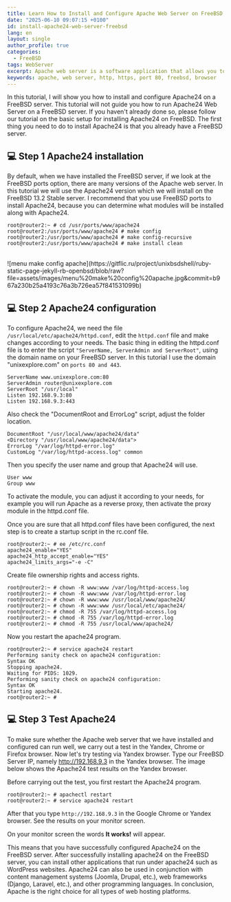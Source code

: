 ```yaml
---
title: Learn How to Install and Configure Apache Web Server on FreeBSD
date: "2025-06-10 09:07:15 +0100"
id: install-apache24-web-server-freebsd
lang: en
layout: single
author_profile: true
categories:
  - FreeBSD
tags: WebServer
excerpt: Apache web server is a software application that allows you to host websites and web applications over the internet. This web server provides a platform for the Apache HTTP server that handles HTTP requests and responses. If you want to run a website or web application but don't know how to prepare the infrastructure needed to run it, you can use the Apache web server as a starting point.
keywords: apache, web server, http, https, port 80, freebsd, browser
---
```


In this tutorial, I will show you how to install and configure Apache24 on a FreeBSD server. This tutorial will not guide you how to run Apache24 Web Server on a FreeBSD server. If you haven't already done so, please follow our tutorial on the basic setup for installing Apache24 on FreeBSD. The first thing you need to do to install Apache24 is that you already have a FreeBSD server.


## 💻 Step 1 Apache24 installation

By default, when we have installed the FreeBSD server, if we look at the FreeBSD ports option, there are many versions of the Apache web server. In this tutorial we will use the Apache24 version which we will install on the FreeBSD 13.2 Stable server. I recommend that you use FreeBSD ports to install Apache24, because you can determine what modules will be installed along with Apache24.

```console
root@router2:~ # cd /usr/ports/www/apache24
root@router2:/usr/ports/www/apache24 # make config
root@router2:/usr/ports/www/apache24 # make config-recursive
root@router2:/usr/ports/www/apache24 # make install clean
```

<br/>
![menu make config apache](https://gitflic.ru/project/unixbsdshell/ruby-static-page-jekyll-rb-openbsd/blob/raw?file=assets/images/menu%20make%20config%20apache.jpg&commit=b967a230b25a4193c76a3b726ea57f841531099b)
<br/>


## 💻 Step 2 Apache24 configuration

To configure Apache24, we need the file `/usr/local/etc/apache24/httpd.conf`, edit the `httpd.conf` file and make changes according to your needs. The basic thing in editing the httpd.conf file is to enter the script `"ServerName, ServerAdmin and ServerRoot"`, using the domain name on your FreeBSD server. In this tutorial I use the domain "unixexplore.com" on `ports 80 and 443`.

```
ServerName www.unixexplore.com:80
ServerAdmin router@unixexplore.com
ServerRoot "/usr/local"
Listen 192.168.9.3:80
Listen 192.168.9.3:443
```
Also check the "DocumentRoot and ErrorLog" script, adjust the folder location.

```
DocumentRoot "/usr/local/www/apache24/data"
<Directory "/usr/local/www/apache24/data">
ErrorLog "/var/log/httpd-error.log"
CustomLog "/var/log/httpd-access.log" common
```

Then you specify the user name and group that Apache24 will use.


```
User www
Group www
```
To activate the module, you can adjust it according to your needs, for example you will run Apache as a reverse proxy, then activate the proxy module in the httpd.conf file.

Once you are sure that all httpd.conf files have been configured, the next step is to create a startup script in the rc.conf file.

```console
root@router2:~ # ee /etc/rc.conf
apache24_enable="YES"
apache24_http_accept_enable="YES"
apache24_limits_args="-e -C"
```
Create file ownership rights and access rights.

```console
root@router2:~ # chown -R www:www /var/log/httpd-access.log
root@router2:~ # chown -R www:www /var/log/httpd-error.log
root@router2:~ # chown -R www:www /usr/local/www/apache24/
root@router2:~ # chown -R www:www /usr/local/etc/apache24/
root@router2:~ # chmod -R 755 /var/log/httpd-access.log
root@router2:~ # chmod -R 755 /var/log/httpd-error.log
root@router2:~ # chmod -R 755 /usr/local/www/apache24/
```
Now you restart the apache24 program.

```console
root@router2:~ # service apache24 restart
Performing sanity check on apache24 configuration:
Syntax OK
Stopping apache24.
Waiting for PIDS: 1029.
Performing sanity check on apache24 configuration:
Syntax OK
Starting apache24.
root@router2:~ #
```


## 💻 Step 3 Test Apache24

To make sure whether the Apache web server that we have installed and configured can run well, we carry out a test in the Yandex, Chrome or Firefox browser. Now let's try testing via Yandex browser. Type our FreeBSD Server IP, namely http://192.168.9.3 in the Yandex browser. The image below shows the Apache24 test results on the Yandex browser.

Before carrying out the test, you first restart the Apache24 program.

```console
root@router2:~ # apachectl restart
root@router2:~ # service apache24 restart
```
After that you type `http://192.168.9.3` in the Google Chrome or Yandex browser. See the results on your monitor screen.

On your monitor screen the words **It works!** will appear.

This means that you have successfully configured Apache24 on the FreeBSD server. After successfully installing apache24 on the FreeBSD server, you can install other applications that run under apache24 such as WordPress websites. Apache24 can also be used in conjunction with content management systems (Joomla, Drupal, etc.), web frameworks (Django, Laravel, etc.), and other programming languages. In conclusion, Apache is the right choice for all types of web hosting platforms.